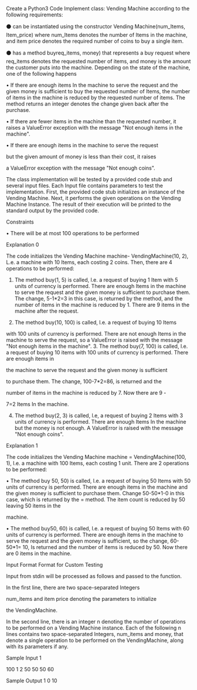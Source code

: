 Create a Python3 Code
Implement class: Vending Machine according to the following requirements:

⚫ can be instantiated using the constructor Vending Machine(num_Items, Item_price) where num_Items denotes the number of Items in the machine, and item price denotes the required number of coins to buy a single item.

⚫ has a method buyreq_items, money) that represents a buy request where req_items denotes the requested number of items, and money is the amount the customer puts into the machine. Depending on the state of the machine, one of the following happens

• If there are enough items In the machine to serve the request and the given money is sufficient to buy the requested number of Items, the number of items in the machine is reduced by the requested number of items. The method returns an integer denotes the change given back after the purchase.

• If there are fewer items in the machine than the requested number, it raises a ValueError exception with the message "Not enough items in the machine".

• If there are enough items in the machine to serve the request

but the given amount of money is less than their cost, it raises

a ValueError exception with the message "Not enough coins".

The class implementation will be tested by a provided code stub and several input files. Each Input file contains parameters to test the implementation. First, the provided code stub initializes an instance of the Vending Machine. Next, it performs the given operations on the Vending Machine Instance. The result of their execution will be printed to the standard output by the provided code.

Constraints

• There will be at most 100 operations to be performed

Explanation 0

The code initializes the Vending Machine machine- VendingMachine(10, 2), L.e. a machine with 10 Items, each costing 2 coins. Then, there are 4 operations to be performed:

1. The method buy(1, 5) is called, l.e. a request of buying 1 Item with 5 units of currency is performed. There are enough Items in the machine to serve the request and the given money is sufficient to purchase them. The change, 5-1*2=3 in this case, is returned by the method, and the number of items in the machine is reduced by 1. There are 9 items in the machine after the request.

2. The method buy(10, 100) is called, l.e. a request of buying 10 Items

with 100 units of currency is performed. There are not enough Items in the machine to serve the request, so a ValueError is raised with the message "Not enough items in the machine". 3. The method buy(7, 100) is called, l.e. a request of buying 10 items with 100 units of currency is performed. There are enough items in

the machine to serve the request and the given money is sufficient

to purchase them. The change, 100-7*2=86, is returned and the

number of items in the machine is reduced by 7. Now there are 9 -

7=2 Items In the machine.

4. The method buy(2, 3) is called, l.e, a request of buying 2 Items with 3 units of currency is performed. There are enough Items In the machine but the money is not enough. A ValueError is raised with the message "Not enough coins".



Explanation 1

The code initializes the Vending Machine machine = VendingMachine(100, 1), l.e. a machine with 100 Items, each costing 1 unit. There are 2 operations to be performed:

• The method buy 50, 50) is called, l.e. a request of buying 50 Items with 50 units of currency is performed. There are enough items in the machine and the given money is sufficient to purchase them. Change 50-50*1-0 in this case, which is returned by the = method. The item count is reduced by 50 leaving 50 items in the

machine.

• The method buy50, 60) is called, l.e. a request of buying 50 Items with 60 units of currency is performed. There are enough items in the machine to serve the request and the given money is sufficient, so the change, 60-50*1= 10, Is returned and the number of items is reduced by 50. Now there are 0 items in the machine.


Input Format Format for Custom Testing

Input from stdin will be processed as follows and passed to the function.

In the first line, there are two space-separated Integers

num_items and item price denoting the parameters to initialize

the VendingMachine.

In the second line, there is an integer n denoting the number of operations to be performed on a Vending Machine instance. Each of the following n lines contains two space-separated Integers, num_items and money, that denote a single operation to be performed on the VendingMachine, along with its parameters if any.


Sample Input 1

100 1
2
50 50
50 60

Sample Output 1
0
10



